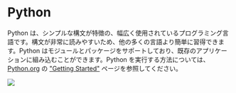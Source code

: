 # Python

Python は、シンプルな構文が特徴の、幅広く使用されているプログラミング言語です。構文が非常に読みやすいため、他の多くの言語より簡単に習得できます。Python はモジュールとパッケージをサポートしており、既存のアプリケーションに組み込むことができます。Python を実行する方法については、[Python.org](https://www.python.org) の ["Getting Started"](https://www.python.org/about/gettingstarted/) ページを参照してください。

![](https://files.gitbook.com/v0/b/gitbook-x-prod.appspot.com/o/spaces%2FY5ZuHF3yuXFWp1C46ZSo%2Fuploads%2Fgit-blob-6bd72c745aa81df1f25c09989fa19f672c631e59%2Fpythonlogo.jpg?alt=media)
